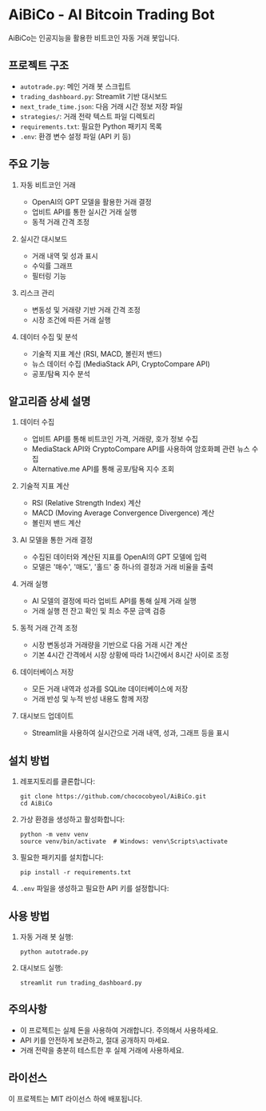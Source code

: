 # AiBiCo - AI Bitcoin Trading Bot

AiBiCo는 인공지능을 활용한 비트코인 자동 거래 봇입니다.

## 프로젝트 구조

- `autotrade.py`: 메인 거래 봇 스크립트
- `trading_dashboard.py`: Streamlit 기반 대시보드
- `next_trade_time.json`: 다음 거래 시간 정보 저장 파일
- `strategies/`: 거래 전략 텍스트 파일 디렉토리
- `requirements.txt`: 필요한 Python 패키지 목록
- `.env`: 환경 변수 설정 파일 (API 키 등)

## 주요 기능

1. 자동 비트코인 거래
   - OpenAI의 GPT 모델을 활용한 거래 결정
   - 업비트 API를 통한 실시간 거래 실행
   - 동적 거래 간격 조정

2. 실시간 대시보드
   - 거래 내역 및 성과 표시
   - 수익률 그래프
   - 필터링 기능

3. 리스크 관리
   - 변동성 및 거래량 기반 거래 간격 조정
   - 시장 조건에 따른 거래 실행

4. 데이터 수집 및 분석
   - 기술적 지표 계산 (RSI, MACD, 볼린저 밴드)
   - 뉴스 데이터 수집 (MediaStack API, CryptoCompare API)
   - 공포/탐욕 지수 분석

## 알고리즘 상세 설명

1. 데이터 수집
   - 업비트 API를 통해 비트코인 가격, 거래량, 호가 정보 수집
   - MediaStack API와 CryptoCompare API를 사용하여 암호화폐 관련 뉴스 수집
   - Alternative.me API를 통해 공포/탐욕 지수 조회

2. 기술적 지표 계산
   - RSI (Relative Strength Index) 계산
   - MACD (Moving Average Convergence Divergence) 계산
   - 볼린저 밴드 계산

3. AI 모델을 통한 거래 결정
   - 수집된 데이터와 계산된 지표를 OpenAI의 GPT 모델에 입력
   - 모델은 '매수', '매도', '홀드' 중 하나의 결정과 거래 비율을 출력

4. 거래 실행
   - AI 모델의 결정에 따라 업비트 API를 통해 실제 거래 실행
   - 거래 실행 전 잔고 확인 및 최소 주문 금액 검증

5. 동적 거래 간격 조정
   - 시장 변동성과 거래량을 기반으로 다음 거래 시간 계산
   - 기본 4시간 간격에서 시장 상황에 따라 1시간에서 8시간 사이로 조정

6. 데이터베이스 저장
   - 모든 거래 내역과 성과를 SQLite 데이터베이스에 저장
   - 거래 반성 및 누적 반성 내용도 함께 저장

7. 대시보드 업데이트
   - Streamlit을 사용하여 실시간으로 거래 내역, 성과, 그래프 등을 표시

## 설치 방법

1. 레포지토리를 클론합니다:
   ```
   git clone https://github.com/chococobyeol/AiBiCo.git
   cd AiBiCo
   ```

2. 가상 환경을 생성하고 활성화합니다:
   ```
   python -m venv venv
   source venv/bin/activate  # Windows: venv\Scripts\activate
   ```

3. 필요한 패키지를 설치합니다:
   ```
   pip install -r requirements.txt
   ```

4. `.env` 파일을 생성하고 필요한 API 키를 설정합니다:


## 사용 방법

1. 자동 거래 봇 실행:
   ```
   python autotrade.py
   ```

2. 대시보드 실행:
   ```
   streamlit run trading_dashboard.py
   ```

## 주의사항

- 이 프로젝트는 실제 돈을 사용하여 거래합니다. 주의해서 사용하세요.
- API 키를 안전하게 보관하고, 절대 공개하지 마세요.
- 거래 전략을 충분히 테스트한 후 실제 거래에 사용하세요.

## 라이선스

이 프로젝트는 MIT 라이선스 하에 배포됩니다.

